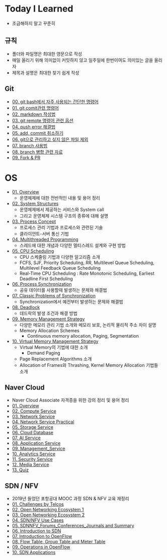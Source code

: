 # Today I Learned

- 조급해하지 말고 꾸준히

## 규칙

- 폴더와 파일명은 최대한 영문으로 작성
- 매일 올리기 위해 의미없이 커밋하지 않고 일주일에 한번이여도 의미있는 글을 올리자
- 제목과 설명은 최대한 찾기 쉽게 작성



## Git

- [00. git bash에서 자주 사용되는 간단한 명령어](git/00_basic_cli.md)
- [01. git comit관련 명령어](git/01_git.md)
- [02. markdown 작성법](git/02_markdown.md)
- [03. git remote 명령어 관련 옵션](git/03_git_remote.md)
- [04. push error 해결법](git/04_push_error.md)
- [05. add, commit 취소하기](git/05_restore.md)
- [06. git으로 관리하고 싶지 않은 파일 제외](git/06_git_ignore.md)
- [07. branch 사용법](git/07_branch.md)
- [08. branch 병합 관련 자료](git/08_merge_branch.md)
- [09. Fork & PR](git/09_fork_pr.md)



# OS

- [01. Overview](OS/01_Overview.md)
  - 운영체제에 대한 전반적인 내용 및 용어 정리
- [02. System Structures](OS/02_System_Structures.md)
  - 운영체제에서 제공하는 서비스와 System call
  - 그리고 운영체제 시스템 구조의 종류에 대해 설명
- [03. Process Concept](OS/03_Process_Concept.md)
  - 프로세스 관리 기법과 프로세스와 관련된 기술
  - 클라이언트-서버 통신 기법
- [04. Multithreaded Programming](OS/04_Multithreaded_Programming.md)
  - 스레드에 대한 개념과 다양한 멀티스레드 설계와 구현 방법
- [05. CPU Scheduling](OS/05_CPU_Scheduling.md)
  - CPU 스케줄링 기법과 다양한 알고리즘 소개
  - FCFS, SJF, Priority Scheduling, RR, Multilevel Queue Scheduling, Multilevel Feedback Queue Scheduling
  - Real-Time CPU Scheduling : Rate Monotonic Scheduling, Earliest Deadline First Scheduling
- [06. Process Synchronization](OS/06_Process_Synchronization.md)
  - 공유 데이터를 사용할때 발생하는 문제와 해결법
- [07. Classic Problems of Synchronization](OS/07_Classic_Problems_of_Synchronization.md)
  - Synchronization에서 예전부터 발생하는 문제와 해결법
- [08. Deadlock](OS/08_Deadlock.md)
  - 데드락의 발생 조건과 해결 방법
- [09. Memory Management Strategy](OS/09_Memory_Management_Strategy.md)
  - 다양한 메모리 관리 기법 소개와 메모리 보호, 논리적 물리적 주소 차이 설명
  - Memory Allocation Schemes
    - Continuous memory allocation, Paging, Segmentation
- [10. Virtual Memory Management Strategy](OS/10_Virtual_Memory_Management_Strategy.md)
  - Virtual Memory의 기법에 대한 소개
    - Demand Paging
  - Page Replacement Algorithms 소개
  - Allocation of Frames와 Thrashing, Kernel Memory Allocation 기법들 소개



## Naver Cloud

- Naver Cloud Associate 자격증을 위한 강의 정리 및 용어 정리
- [01. Overview](Naver_Cloud/01_Overview.md)
- [02. Compute Service](Naver_Cloud/02_Compute_Service.md)
- [03. Network Service](Naver_Cloud/03_Network_Service.md)
- [04. Network Service Practical](Naver_Cloud/04_Network_Service_Practical.md)
- [05. Storage Service](Naver_Cloud/05_Storage_Service.md)
- [06. Cloud Database](Naver_Cloud/06_Cloud_Database.md)
- [07. AI Service](Naver_Cloud/07_AI_Service.md)
- [08. Application Service](Naver_Cloud/08_Application_Service.md)
- [09. Management_Service](Naver_Cloud/09_Management_Service.md)
- [10. Analytics Service](Naver_Cloud/10_Analytics_Service.md)
- [11. Security Service](Naver_Cloud/11_Security_Service.md)
- [12. Media Service](Naver_Cloud/12_Media_Service.md)
- [13. Quiz](Naver_Cloud/13_Quiz.md)



## SDN / NFV

- 2019년 들었던 포항공대 MOOC 과정 SDN & NFV 교육 재정리
- [01. Challenges by Telcos](SDN&NFV/01_Challenges_by_Telcos.md)
- [02. Open Networking Ecosystem 1](SDN&NFV/02_Open_Networking_Ecosystem_1.md)
- [03. Open Networking Ecosystem 2](SDN&NFV/03_Open_Networking_Ecosystem_2.md)
- [04. SDN/NFV Use Cases](SDN&NFV/04_SDN&NFV_Use_Cases.md)
- [05. SDNNFV_Forums_Conferences_Journals and Summary](SDN&NFV/05_SDNNFV_Forums_Conferences_Journals_and_Summary.md)
- [06. Introduction to SDN](SDN&NFV/06_Introduction_to_SDN.md)
- [07. Introduction to OpenFlow](SDN&NFV/07_Introduction_to_OpenFlow.md)
- [08. Flow Table, Group Table and Meter Table](SDN&NFV/08_Flow_Table_Group_Table_and_Meter_Table.md)
- [09. Operations in OpenFlow](SDN&NFV/09_Operations_in_OpenFlow.md)
- [10. SDN Applications](SDN&NFV/10_SDN_Applications.md)

